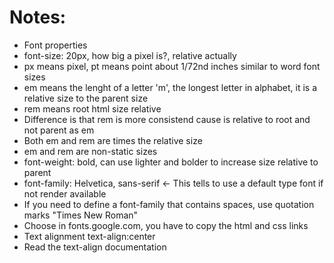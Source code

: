 # Notes: 

* Font properties
* font-size: 20px, how big a pixel is?, relative actually
* px means pixel, pt means point about 1/72nd inches similar to word font sizes
* em means the lenght of a letter 'm', the longest letter in alphabet, it is a relative size to the parent size
* rem means root html size relative
* Difference is that rem is more consistend cause is relative to root and not parent as em
* Both em and rem are times the relative size
* em and rem are non-static sizes
* font-weight: bold, can use lighter and bolder to increase size relative to parent
* font-family: Helvetica, sans-serif <- This tells to use a default type font if not render available
* If you need to define a font-family that contains spaces, use quotation marks "Times New Roman"
* Choose in fonts.google.com, you have to copy the html and css links
* Text alignment text-align:center
* Read the text-align documentation 